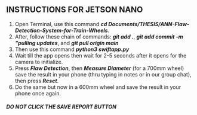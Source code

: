 ## INSTRUCTIONS FOR JETSON NANO ##
1. Open Terminal, use this command **_cd Documents/THESIS/ANN-Flaw-Detection-System-for-Train-Wheels_**.
2. After, follow these chain of commands: **_git add ._**, **_git add commit -m "pulling updates_**, and **_git pull origin main_**
4. Then use this command **_python3 swiftapp.py_**
5. Wait till the app opens then wait for 2-5 seconds after it opens for the camera to initialize.
6. Press **_Flaw Detection_**, then **_Measure Diameter_** (for a 700mm wheel) save the result in your phone (thru typing in notes or in our group chat), then press **_Reset_**.
7. Do the same but now in a 600mm wheel and save the result in your phone once again.

#### _DO NOT CLICK THE SAVE REPORT BUTTON_ ####
